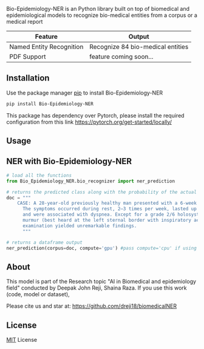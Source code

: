 Bio-Epidemiology-NER is an Python library built on top of biomedical and epidemiological models to recognize bio-medical entities from a corpus or a medical report

| Feature  | Output  |
|---|---|
| Named Entity Recognition | Recognize 84 bio-medical entities |
| PDF Support | feature coming soon...|


## Installation

Use the package manager [pip](https://pip.pypa.io/en/stable/) to install Bio-Epidemiology-NER

```bash
pip install Bio-Epidemiology-NER
```

This package has dependency over Pytorch, please install the required configuration from this link https://pytorch.org/get-started/locally/

## Usage

## NER with Bio-Epidemiology-NER
```python
# load all the functions
from Bio_Epidemiology_NER.bio_recognizer import ner_prediction

# returns the predicted class along with the probability of the actual EnvBert model
doc = """
	CASE: A 28-year-old previously healthy man presented with a 6-week history of palpitations. 
      The symptoms occurred during rest, 2–3 times per week, lasted up to 30 minutes at a time 
      and were associated with dyspnea. Except for a grade 2/6 holosystolic tricuspid regurgitation 
      murmur (best heard at the left sternal border with inspiratory accentuation), physical 
      examination yielded unremarkable findings.
      """

# returns a dataframe output
ner_prediction(corpus=doc, compute='gpu') #pass compute='cpu' if using cpu

```


## About
This model is part of the Research topic "AI in Biomedical and epidemiology field" conducted by Deepak John Reji, Shaina Raza. If you use this work (code, model or dataset),

Please cite us and star at: https://github.com/dreji18/biomedicalNER

## License
[MIT](https://choosealicense.com/licenses/mit/) License
